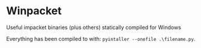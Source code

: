 # Winpacket

Useful impacket binaries (plus others) statically compiled for Windows

Everything has been compiled to with: `pyintaller --onefile .\filename.py`.

